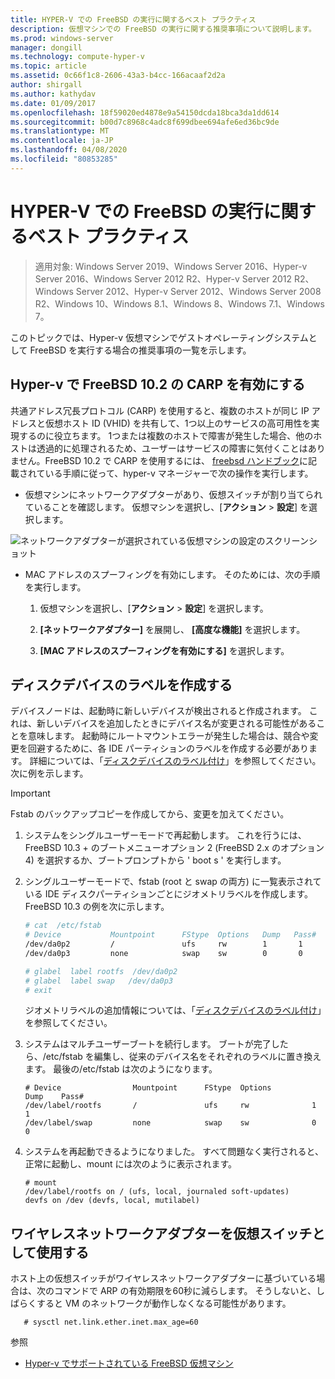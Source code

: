```yaml
---
title: HYPER-V での FreeBSD の実行に関するベスト プラクティス
description: 仮想マシンでの FreeBSD の実行に関する推奨事項について説明します。
ms.prod: windows-server
manager: dongill
ms.technology: compute-hyper-v
ms.topic: article
ms.assetid: 0c66f1c8-2606-43a3-b4cc-166acaaf2d2a
author: shirgall
ms.author: kathydav
ms.date: 01/09/2017
ms.openlocfilehash: 18f59020ed4878e9a54150dcda18bca3da1dd614
ms.sourcegitcommit: b00d7c8968c4adc8f699dbee694afe6ed36bc9de
ms.translationtype: MT
ms.contentlocale: ja-JP
ms.lasthandoff: 04/08/2020
ms.locfileid: "80853285"
---
```

# <a name="best-practices-for-running-freebsd-on-hyper-v"></a>HYPER-V での FreeBSD の実行に関するベスト プラクティス

>適用対象: Windows Server 2019、Windows Server 2016、Hyper-v Server 2016、Windows Server 2012 R2、Hyper-v Server 2012 R2、Windows Server 2012、Hyper-v Server 2012、Windows Server 2008 R2、Windows 10、Windows 8.1、Windows 8、Windows 7.1、Windows 7。

このトピックでは、Hyper-v 仮想マシンでゲストオペレーティングシステムとして FreeBSD を実行する場合の推奨事項の一覧を示します。

## <a name="enable-carp-in-freebsd-102-on-hyper-v"></a>Hyper-v で FreeBSD 10.2 の CARP を有効にする

共通アドレス冗長プロトコル (CARP) を使用すると、複数のホストが同じ IP アドレスと仮想ホスト ID (VHID) を共有して、1つ以上のサービスの高可用性を実現するのに役立ちます。 1つまたは複数のホストで障害が発生した場合、他のホストは透過的に処理されるため、ユーザーはサービスの障害に気付くことはありません。FreeBSD 10.2 で CARP を使用するには、 [freebsd ハンドブック](https://www.freebsd.org/doc/en/books/handbook/carp.html)に記載されている手順に従って、hyper-v マネージャーで次の操作を実行します。

* 仮想マシンにネットワークアダプターがあり、仮想スイッチが割り当てられていることを確認します。 仮想マシンを選択し、[**アクション** > **設定**] を選択します。

![ネットワークアダプターが選択されている仮想マシンの設定のスクリーンショット](media/Hyper-V_Settings_NetworkAdapter.png)

* MAC アドレスのスプーフィングを有効にします。 そのためには、次の手順を実行します。

   1. 仮想マシンを選択し、[**アクション** > **設定**] を選択します。

   2. **[ネットワークアダプター]** を展開し、 **[高度な機能]** を選択します。

   3. **[MAC アドレスのスプーフィングを有効にする]** を選択します。

## <a name="create-labels-for-disk-devices"></a>ディスクデバイスのラベルを作成する

デバイスノードは、起動時に新しいデバイスが検出されると作成されます。 これは、新しいデバイスを追加したときにデバイス名が変更される可能性があることを意味します。 起動時にルートマウントエラーが発生した場合は、競合や変更を回避するために、各 IDE パーティションのラベルを作成する必要があります。 詳細については、「[ディスクデバイスのラベル付け](https://www.freebsd.org/doc/handbook/geom-glabel.html)」を参照してください。 次に例を示します。 

> [!IMPORTANT]
> Fstab のバックアップコピーを作成してから、変更を加えてください。

1. システムをシングルユーザーモードで再起動します。 これを行うには、FreeBSD 10.3 + のブートメニューオプション 2 (FreeBSD 2.x のオプション 4) を選択するか、ブートプロンプトから ' boot s ' を実行します。

2. シングルユーザーモードで、fstab (root と swap の両方) に一覧表示されている IDE ディスクパーティションごとにジオメトリラベルを作成します。 FreeBSD 10.3 の例を次に示します。

   ```bash
   # cat  /etc/fstab
   # Device           Mountpoint      FStype  Options   Dump   Pass#
   /dev/da0p2         /               ufs     rw        1       1
   /dev/da0p3         none            swap    sw        0       0

   # glabel  label rootfs  /dev/da0p2
   # glabel  label swap   /dev/da0p3
   # exit
   ```

   ジオメトリラベルの追加情報については、「[ディスクデバイスのラベル付け](https://www.freebsd.org/doc/handbook/geom-glabel.html)」を参照してください。

3. システムはマルチユーザーブートを続行します。 ブートが完了したら、/etc/fstab を編集し、従来のデバイス名をそれぞれのラベルに置き換えます。 最後の/etc/fstab は次のようになります。

   ```
   # Device                Mountpoint      FStype  Options         Dump    Pass#
   /dev/label/rootfs       /               ufs     rw              1       1
   /dev/label/swap         none            swap    sw              0       0
   ```

4. システムを再起動できるようになりました。 すべて問題なく実行されると、正常に起動し、mount には次のように表示されます。

   ```
   # mount
   /dev/label/rootfs on / (ufs, local, journaled soft-updates)
   devfs on /dev (devfs, local, mutilabel)
   ```

## <a name="use-a-wireless-network-adapter-as-the-virtual-switch"></a>ワイヤレスネットワークアダプターを仮想スイッチとして使用する

ホスト上の仮想スイッチがワイヤレスネットワークアダプターに基づいている場合は、次のコマンドで ARP の有効期限を60秒に減らします。 そうしないと、しばらくすると VM のネットワークが動作しなくなる可能性があります。


```
   # sysctl net.link.ether.inet.max_age=60
```


参照

* [Hyper-v でサポートされている FreeBSD 仮想マシン](Supported-FreeBSD-virtual-machines-on-Hyper-V.md)
